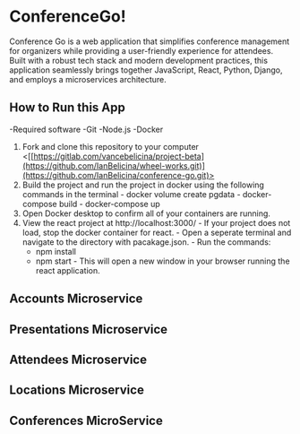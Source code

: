 # ConferenceGo!

Conference Go is a web application that simplifies conference management for organizers while providing a user-friendly experience for attendees. Built with a robust tech stack and modern development practices, this application seamlessly brings together JavaScript, React, Python, Django, and employs a microservices architecture.



## How to Run this App
 -Required software
  -Git
  -Node.js
  -Docker

  1. Fork and clone this repository to your computer <[[https://gitlab.com/vancebelicina/project-beta](https://github.com/IanBelicina/wheel-works.git)](https://github.com/IanBelicina/conference-go.git)>
  2. Build the project and run the project in docker using the following commands in the terminal
    - docker volume create pgdata
    - docker-compose build
    - docker-compose up
  3. Open Docker desktop to confirm all of your containers are running.
  4. View the react project at http://localhost:3000/
    - If your project does not load, stop the docker container for react.
    - Open a seperate terminal and navigate to the directory with pacakage.json.
    - Run the commands:
      - npm install
      - npm start
    - This will open a new window in your browser running the react application.


## Accounts Microservice

## Presentations Microservice

## Attendees Microservice

## Locations Microservice

## Conferences MicroService

